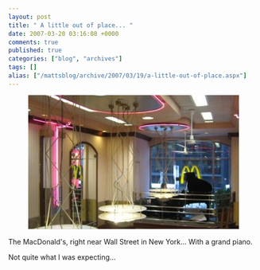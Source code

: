 ```yaml
---
layout: post
title: " A little out of place... "
date: 2007-03-20 03:16:08 +0000
comments: true
published: true
categories: ["blog", "archives"]
tags: []
alias: ["/mattsblog/archive/2007/03/19/a-little-out-of-place.aspx"]
---
```

<!-- more -->

<figure>
  <img height="269" src="/images/Alittleoutofplace_E4A6/grandpianoinmacdonalds%5B6%5D.jpg" width="448">
</figure>
<p>The MacDonald's, right near Wall Street in New York... With a grand piano. </p>
<p>Not quite what I was expecting...</p>
